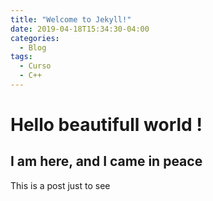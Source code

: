 ```yaml
---
title: "Welcome to Jekyll!"
date: 2019-04-18T15:34:30-04:00
categories:
  - Blog
tags:
  - Curso
  - C++
---
```

# Hello beautifull world !
## I am here, and I came in peace

This is a post just to see